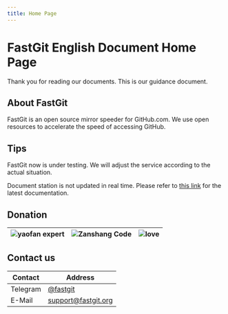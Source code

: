 ```yaml
---
title: Home Page
---
```


# FastGit English Document Home Page

Thank you for reading our documents. This is our guidance document.

## About FastGit

FastGit is an open source mirror speeder for GitHub.com. We use open resources to accelerate the speed of accessing GitHub.

## Tips

FastGit now is under testing. We will adjust the service according to the actual situation.

Document station is not updated in real time. Please refer to [this link](https://github.com/fastgitorg/document) for the latest documentation.

## Donation

| ![yaofan expert](https://cdn.jsdelivr.net/gh/FastGitORG/Static@fcb1313cad55621d02eab9526c81871f2356d34a/yaofan-expert.jpg) | ![Zanshang Code](https://cdn.jsdelivr.net/gh/FastGitORG/Static@6c17d9cd35b8d8eea3bcaee88ab892927d56099a/ZanshangCode_Kevin.png) | ![love](https://cdn.jsdelivr.net/gh/FastGitORG/Static@fcb1313cad55621d02eab9526c81871f2356d34a/love.jpg) |
| --- | --- | --- |


## Contact us

| Contact | Address |
| ------- | ---- |
| Telegram | [@fastgit](https://t.me/fastgit) |
| E-Mail | [support@fastgit.org](mailto:support@fastgit.org) |
